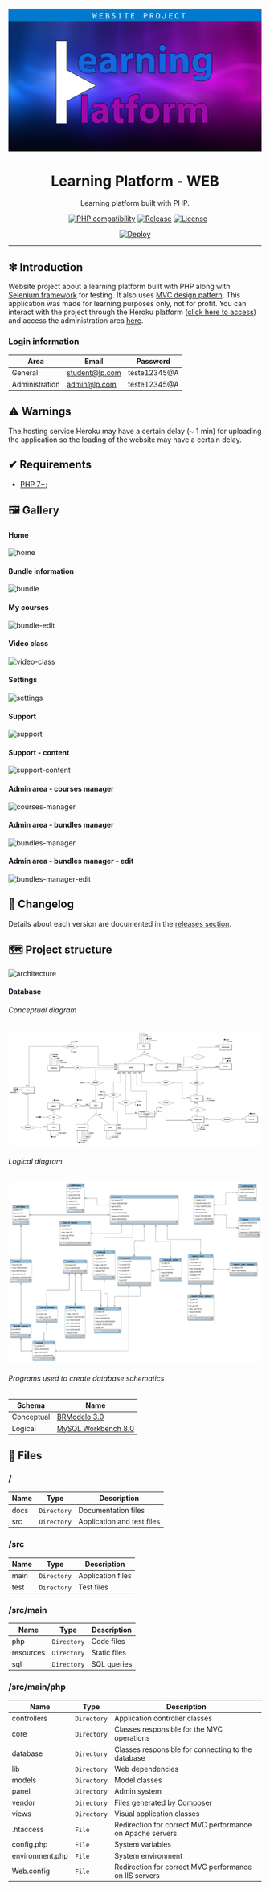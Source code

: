 ![](https://raw.githubusercontent.com/williamniemiec/learning-platform-web/master/docs/images/logo/logo.jpg)

<h1 align='center'>Learning Platform - WEB</h1>
<p align='center'>Learning platform built with PHP.</p>
<p align="center">
	<a href="https://github.com/williamniemiec/learning-platform-web/actions/workflows/windows.yml"><img src="https://github.com/williamniemiec/learning-platform-web/actions/workflows/windows.yml/badge.svg" alt=""></a>
	<a href="https://github.com/williamniemiec/learning-platform-web/actions/workflows/macos.yml"><img src="https://github.com/williamniemiec/learning-platform-web/actions/workflows/macos.yml/badge.svg" alt=""></a>
	<a href="https://github.com/williamniemiec/learning-platform-web/actions/workflows/ubuntu.yml"><img src="https://github.com/williamniemiec/learning-platform-web/actions/workflows/ubuntu.yml/badge.svg" alt=""></a>
	<a href="http://java.oracle.com"><img src="https://img.shields.io/badge/PHP-7+-D0008F.svg" alt="PHP compatibility"></a>
	<a href="https://github.com/williamniemiec/learning-platform-web/releases"><img src="https://img.shields.io/github/v/release/williamniemiec/learning-platform-web" alt="Release"></a>
	<a href="https://github.com/williamniemiec/learning-platform-web/blob/master/LICENSE"><img src="https://img.shields.io/github/license/williamniemiec/learning-platform-web" alt="License"></a>
</p>
<p align="center">
	<a href='https://wniemiec-web-learning-platform.herokuapp.com/)'><img alt='Deploy' src='https://www.herokucdn.com/deploy/button.svg' width=200/></a>
</p>

<hr />

## ❇ Introduction
Website project about a learning platform built with PHP along with [Selenium framework](https://www.selenium.dev/) for testing. It also uses <a href="https://github.com/williamniemiec/MVC-in-PHP">MVC design pattern</a>. This application was made for learning purposes only, not for profit. You can interact with the project through the Heroku platform ([click here to access](https://wniemiec-web-learning-platform-web.herokuapp.com/)) and access the administration area [here](https://wniemiec-web-learning-platform-web.herokuapp.com/admin).


### Login information
| Area |Email| Password|
|------- |------- | --- |
| General | student@lp.com |	teste12345@A |
| Administration | admin@lp.com |	teste12345@A |

## ⚠ Warnings
The hosting service Heroku may have a certain delay (~ 1 min) for uploading the application so the loading of the website may have a certain delay. 

## ✔ Requirements
- [PHP 7+](https://www.php.net);

## 🖼 Gallery

#### Home
![home](https://github.com/williamniemiec/platform-learning-web/blob/master/docs/images/app/home.png?raw=true)

#### Bundle information
![bundle](https://github.com/williamniemiec/platform-learning-web/blob/master/docs/gif/bundle.gif?raw=true)

#### My courses
![bundle-edit](https://github.com/williamniemiec/platform-learning-web/blob/master/docs/gif/my-courses.gif?raw=true)

#### Video class
![video-class](https://github.com/williamniemiec/platform-learning-web/blob/master/docs/gif/video-class.gif?raw=true)

#### Settings
![settings](https://github.com/williamniemiec/platform-learning-web/blob/master/docs/images/app/settings.png?raw=true)

#### Support
![support](https://github.com/williamniemiec/platform-learning-web/blob/master/docs/images/app/support.png?raw=true)

#### Support - content
![support-content](https://github.com/williamniemiec/platform-learning-web/blob/master/docs/images/app/support-content.png?raw=true)

#### Admin area - courses manager
![courses-manager](https://github.com/williamniemiec/platform-learning-web/blob/master/docs/images/app/courses-manager.png?raw=true)

#### Admin area - bundles manager
![bundles-manager](https://github.com/williamniemiec/platform-learning-web/blob/master/docs/images/app/bundles-manager.png?raw=true)

#### Admin area - bundles manager - edit
![bundles-manager-edit](https://github.com/williamniemiec/platform-learning-web/blob/master/docs/gif/bundle-edit.gif?raw=true)

## 🚩 Changelog
Details about each version are documented in the [releases section](https://github.com/williamniemiec/learning-platform-web/releases).

## 🗺 Project structure
![architecture](https://raw.githubusercontent.com/williamniemiec/learning-platform-web/master/docs/images/design/architecture.jpg)

#### Database

###### Conceptual diagram

![database-conceptual-diagram](https://raw.githubusercontent.com/williamniemiec/learning-platform-web/master/docs/images/database/schema-conceptual.png?raw=true)

###### Logical diagram
![database-logical-diagram](https://raw.githubusercontent.com/williamniemiec/learning-platform-web/master/docs/images/database/schema-logical.png?raw=true)

###### Programs used to create database schematics
|Schema|Name|
|-------|----|
|Conceptual|[BRModelo 3.0](http://www.sis4.com/brModelo/)|
|Logical|[MySQL Workbench 8.0](https://www.mysql.com/products/workbench/)|

## 📁 Files

### /
|        Name        |Type|Description|
|----------------|-------------------------------|-----------------------------|
|docs |`Directory`|Documentation files|
|src  |`Directory`|Application and test files|

### /src
|        Name        |Type|Description|
|----------------|-------------------------------|-----------------------------|
|main|`Directory`|Application files|
|test|`Directory`|Test files|

### /src/main
|        Name        |Type|Description|
|----------------|-------------------------------|-----------------------------|
|php|`Directory`|Code files|
|resources|`Directory`|Static files|
| sql | `Directory`| SQL queries |

### /src/main/php
|        Name        |Type|Description|
|----------------|-------------------------------|-----------------------------|
| 	controllers 		| `Directory`	| Application controller classes
| 	core 				| `Directory`	| Classes responsible for the MVC operations
| database	|	 `Directory`	| Classes responsible for connecting to the database |
| lib	|	 `Directory`	| Web dependencies |
| 	models 				| `Directory`	| Model classes
| panel	|	 `Directory`	| Admin system |
| vendor	|	 `Directory`	| Files generated by [Composer](https://getcomposer.org/) |
| 	views 				| `Directory`	| Visual application classes
| 	.htaccess 				| `File`	| Redirection for correct MVC performance on Apache servers
| 	config.php 				| `File`	| System variables
| 	environment.php 				| `File`	| System environment
| 	Web.config 				| `File`	| Redirection for correct MVC performance on IIS servers
